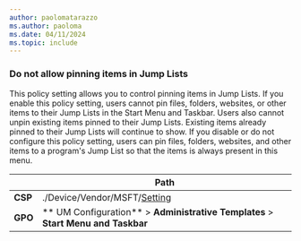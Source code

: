 ```yaml
---
author: paolomatarazzo
ms.author: paoloma
ms.date: 04/11/2024
ms.topic: include
---
```


### Do not allow pinning items in Jump Lists

This policy setting allows you to control pinning items in Jump Lists. If you enable this policy setting, users cannot pin files, folders, websites, or other items to their Jump Lists in the Start Menu and Taskbar. Users also cannot unpin existing items pinned to their Jump Lists. Existing items already pinned to their Jump Lists will continue to show. If you disable or do not configure this policy setting, users can pin files, folders, websites, and other items to a program's Jump List so that the items is always present in this menu.

|  | Path |
|--|--|
| **CSP** | ./Device/Vendor/MSFT/[Setting]() |
| **GPO** | ** UM Configuration** > **Administrative Templates** > **Start Menu and Taskbar** |
